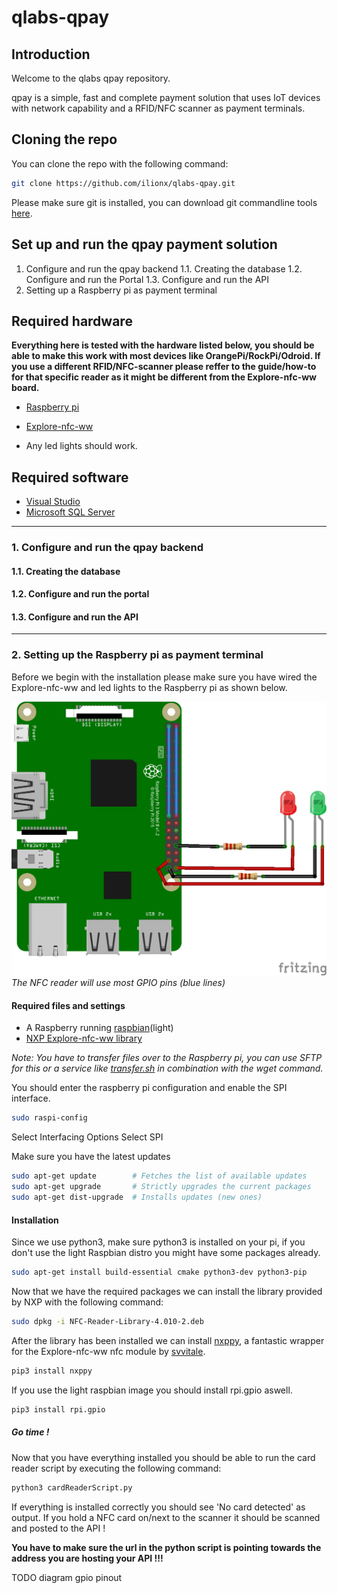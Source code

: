 # qlabs-qpay

## Introduction

Welcome to the qlabs qpay repository.

qpay is a simple, fast and complete payment solution that uses IoT devices with network capability and a RFID/NFC scanner as payment terminals.

## Cloning the repo

You can clone the repo with the following command:

```bash
git clone https://github.com/ilionx/qlabs-qpay.git
```

Please make sure git is installed, you can download git commandline tools [here](https://git-scm.com/downloads).

## Set up and run the qpay payment solution

1. Configure and run the qpay backend
    1.1. Creating the database
    1.2. Configure and run the Portal
    1.3. Configure and run the API
2. Setting up a Raspberry pi as payment terminal

## Required hardware

**Everything here is tested with the hardware listed below, you should be able to make this work with most devices like OrangePi/RockPi/Odroid. If you use a different RFID/NFC-scanner please reffer to the guide/how-to for that specific reader as it might be different from the Explore-nfc-ww board.**

* [Raspberry pi](https://www.raspberrypi.org/products/raspberry-pi-3-model-b-plus/)

* [Explore-nfc-ww](https://www.nxp.com/products/identification-and-security/nfc/nfc-reader-ics/explore-nfc-exclusive-from-element14:PNEV512R)

* Any led lights should work.

## Required software

* [Visual Studio](https://visualstudio.microsoft.com/downloads/)
* [Microsoft SQL Server](https://go.microsoft.com/fwlink/?linkid=853017)

-----------

### 1. Configure and run the qpay backend

#### 1.1. Creating the database

#### 1.2. Configure and run the portal

#### 1.3. Configure and run the API

-----------

### 2. Setting up the Raspberry pi as payment terminal

Before we begin with the installation please make sure you have wired the Explore-nfc-ww and led lights to the Raspberry pi as shown below.

![gpioPins](./README_RESOURCES/pinoutPi_bb.png)
*The NFC reader will use most GPIO pins (blue lines)*

#### Required files and settings

* A Raspberry running [raspbian](https://www.raspberrypi.org/downloads/raspbian/)(light)
* [NXP Explore-nfc-ww library](https://www.nxp.com/products/:NFC-READER-LIBRARY?tab=In-Depth_Tab)

*Note: You have to transfer files over to the Raspberry pi, you can use SFTP for this or a service like [transfer.sh](https://transfer.sh/) in combination with the wget command.*

You should enter the raspberry pi configuration and enable the SPI interface.

```bash
sudo raspi-config
```

Select Interfacing Options
Select SPI

Make sure you have the latest updates

```bash
sudo apt-get update        # Fetches the list of available updates
sudo apt-get upgrade       # Strictly upgrades the current packages
sudo apt-get dist-upgrade  # Installs updates (new ones)
```

#### Installation

Since we use python3, make sure python3 is installed on your pi, if you don't use the light Raspbian distro you might have some packages already.

```bash
sudo apt-get install build-essential cmake python3-dev python3-pip
```

Now that we have the required packages we can install the library provided by NXP with the following command:

```bash
sudo dpkg -i NFC-Reader-Library-4.010-2.deb
```

After the library has been installed we can install [nxppy](https://github.com/svvitale/nxppy/releases), a fantastic wrapper for the Explore-nfc-ww nfc module by [svvitale](https://github.com/svvitale).

```bash
pip3 install nxppy
```

If you use the light raspbian image you should install rpi.gpio aswell.

```bash
pip3 install rpi.gpio
```

##### Go time !

Now that you have everything installed you should be able to run the card reader script by executing the following command:

```bash
python3 cardReaderScript.py
```

If everything is installed correctly you should see 'No card detected' as output. If you hold a NFC card on/next to the scanner it should be scanned and posted to the API !

**You have to make sure the url in the python script is pointing towards the address you are hosting your API !!!**

TODO
diagram gpio pinout
